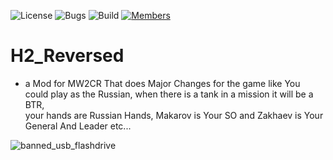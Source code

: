 ![License](https://img.shields.io/badge/license-BSD--3-orange) ![Bugs](https://img.shields.io/badge/bugs-0%20open-brightgreen) ![Build](https://img.shields.io/badge/Build-passing-brightgreen?logo=github) [![Members](https://img.shields.io/discord/750034898680807434?label=members&logo=discord&color=7289da)](https://discord.gg/CHZea8zvBG)


# H2_Reversed

- a Mod for MW2CR That does Major Changes for the game like You could play as the Russian, when there is a tank in a mission it will be a BTR,<br>your hands are Russian Hands, Makarov is Your SO and Zakhaev is Your General And Leader etc...

![banned_usb_flashdrive](https://github.com/user-attachments/assets/f9b88039-ea9d-43bf-984f-c29c5588f7c9)
